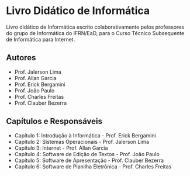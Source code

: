# Livro Didático de Informática
Livro didático de Informática escrito colaborativamente pelos professores do grupo de Informática do IFRN/EaD, para o Curso Técnico Subsequente de Informática para Internet.

## Autores
- Prof. Jalerson Lima
- Prof. Allan Garcia
- Prof. Erick Bergamini
- Prof. João Paulo
- Prof. Charles Freitas
- Prof. Clauber Bezerra

## Capítulos e Responsáveis

- Capítulo 1: Introdução à Informática - Prof. Erick Bergamini
- Capítulo 2: Sistemas Operacionais - Prof. Jalerson Lima
- Capítulo 3: Internet - Prof. Allan Garcia
- Capítulo 4: Software de Edição de Textos - Prof. João Paulo
- Capítulo 5: Software de Apresentação - Prof. Clauber Bezerra
- Capítulo 6: Software de Planilha Eletrônica - Prof. Charles Freitas
